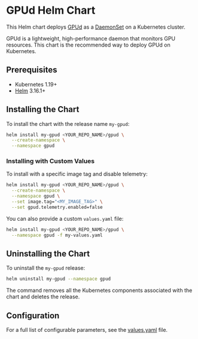 # GPUd Helm Chart

This Helm chart deploys [GPUd](https://github.com/leptonai/gpud) as a [DaemonSet](https://kubernetes.io/docs/concepts/workloads/controllers/daemonset/) on a Kubernetes cluster.

GPUd is a lightweight, high-performance daemon that monitors GPU resources. This chart is the recommended way to deploy GPUd on Kubernetes.

## Prerequisites

- Kubernetes 1.19+
- [Helm](https://helm.sh/) 3.16.1+

## Installing the Chart

To install the chart with the release name `my-gpud`:

```bash
helm install my-gpud <YOUR_REPO_NAME>/gpud \
  --create-namespace \
  --namespace gpud
```

### Installing with Custom Values

To install with a specific image tag and disable telemetry:

```bash
helm install my-gpud <YOUR_REPO_NAME>/gpud \
  --create-namespace \
  --namespace gpud \
  --set image.tag="<MY_IMAGE_TAG>" \
  --set gpud.telemetry.enabled=false
```

You can also provide a custom `values.yaml` file:

```bash
helm install my-gpud <YOUR_REPO_NAME>/gpud \
  --namespace gpud -f my-values.yaml
```

## Uninstalling the Chart

To uninstall the `my-gpud` release:

```bash
helm uninstall my-gpud --namespace gpud
```

The command removes all the Kubernetes components associated with the chart and deletes the release.

## Configuration

For a full list of configurable parameters, see the [values.yaml](values.yaml) file.
